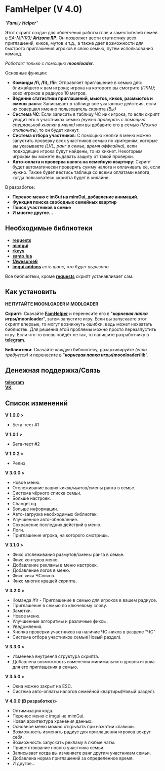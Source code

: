 # FamHelper (V 4.0)
_"**Fam**ily **Helper**"_

Этот скрипт создан для облегчения работы глав и заместителей семей в _SA-MP(R3) **Arizona RP**_. Он позволяет вести статистику всех приглашений, киков, мутов и т.д., а также даёт возможности для быстрого приглашения игроков в свою семью, путем использования команд.

_Работает только с помощью **moonloader**_.

Основные функции:
 - **Команды /fi, /fit, /fir**: Отправляет приглашение в семью для: ближайшего к вам игрока; игрока на которого вы смотрите _(ПКМ)_; всех игроков в радиусе 10 метров.
 - **Ведение статистики приглашений, мьютов, киков, размьютов и смены ранга**: Записывает в таблицу все указанные действия, если их совершил именно пользователь скрипта _(Вы)_
 - **Система ЧС**: Если записать в таблицу ЧС ник игрока, то если скрипт увидит его в участниках семью _(нужно проверять с помощью специальной кнопки в меню)_ или вы добавите его в семью _(Можно отключить)_, то он будет кикнут.
 - **Система отбора участников**: С помощью кнопки в меню можно запустить проверку всех участников семью по критериям, которые вы указываете _(LVL, ранг в семье, время оффлайна)_, если подходящие игрока будут найдены, то их кикнет. Некоторым игрокам вы можете выдавать защиту от такой проверки.
 - **Авто-оплата и проверка налога на семейную квартиру**: Скрипт будет автоматически проверять сумму налога и оплачивать её, если нужно. Также будет вестись таблица со всеми оплатами налога, когда пользоватесь скрипта будет в онлайне.

В разработке:
 - **Перенос меню с imGui на mimGui, добавление анимаций.**
 - **Функция поиска свободных семейных квартир**
 - **Поиск участников в семье**
 - **И многое другое...**

## Необходимые библиотеки

 - **[requests](https://www.blast.hk/attachments/11724/)**
 - **[mimgui](https://github.com/THE-FYP/mimgui/releases/download/v1.7.0/mimgui-v1.7.0.zip)**
 - **[rkeys](https://www.blast.hk/attachments/22515/)**
 - **[samp.lua](https://github.com/THE-FYP/SAMP.Lua/releases/download/v2.3.0/samp-lua-v2.3.0.zip)**
 - **[fAwesome6](https://cdn.discordapp.com/attachments/1038436016954036254/1038436037279617024/fAwesome6.lua)**
 - **[imgui addons](https://www.blast.hk/attachments/22563/)** _есть шанс, что будет вырезано_

Все библиотеки, кроме **[requests](https://www.blast.hk/attachments/11724/)** скрипт устанавливает сам.

## Как установить

**НЕ ПУТАЙТЕ MOONLOADER И MODLOADER**

**Скрипт:**
 Скачайте [**FamHelper**](FamHelper.luac) и перенесите его в "**_корневая папка игры_/moonloader**", затем запустите игру. Если вы запускаете этот скрипт впервые, то могут возникнуть ошибки, ведь может нехватать библиотек. Для решения этой проблемы можно просто перезапустить игру. Если что-то вновь пойдёт не так, то напишите разработчику в [**telegram**](https://t.me/SosuPercocet).

**Библиотеки:**
 Скачайте каждую библиотеку, разархивируйте _(если требуется)_ и перенесите в "**_корневая папка игры_/moonloader/lib**".

## Денежная поддержка/Связь

[**telegram**](https://t.me/SosuPercocet)  
[**VK**](https://vk.com/revavi)

## Список изменений

**V 1.0.0 >**
 - Бета-тест #1
 
 **V 1.0.1 >**
 - Бета-тест #2

 **V 1.0.2 >**
 - Релиз

**V 3.0.0 >**
  - Новое меню.
  - Отслеживание ваших кик`ов/мьют`ов/смены ранга в семье.
  - Система чёрного списка семьи.
  - Больше настроек.
  - ChangeLog.
  - Больше информации.
  - Авто-загрузка необходимых библиотек.
  - Улучшенное авто-обновление.
  - Сохранение последних действий в меню.
  - Логи.
  - Приглашение игрока, на которого смотришь.
   
**V 3.1.0 >**
  - Фикс отслеживания размутов/смены ранга в семье.
  - Фикс контуров меню.
  - Добавление рекламы в меню настроек.
  - Добавление логов в меню.
  - Фикс кика ЧСников.
  - Фикс многих крашей скрипта.
   
**V 3.2.0 >**
  - Команда /fir - Приглашение в семью для игроков в вашем радиусе.
  - Приглашение в семью по ключевому слову.
  - Заметки.
  - Новое меню.
  - Улучшенные алгоритмы и различные фиксы.
  - Уведомления.
  - Кнопка проверки участников на наличие ЧС-ников в разделе "ЧС"
  - Система отбора участников семьи(Новый раздел).

**V 3.3.0 >**
  - Изменена внутреняя структура скрипта.
  - Добавлена возможность изменения минимального уровня игрока для его приглашения в семью.
  
**V 3.5.0 >**
  - Окна можно закрыт на ESC.
  - Система авто-оплаты налогов семейной квартиры(Новый раздел).

**V 4.0.0 (В разработке)>**
  - Оптимизация кода.
  - Перенос меню с imgui на mimGui.
  - Новая архитектура хранения данных.
  - Основное меню можно открывать при нажатии клавиши.
  - Возможность изменять радиус для приглашения игроков вокруг себя.
  - Возможность запускать рекламу в любые чаты.
  - Приветствование нового участника семьи.
  - Записывает когда вы изменяете ранг другим участникам семьи.
  - Добавлена норма приглашений за определённое время.
  - И другое...
